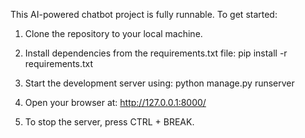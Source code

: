 This AI-powered chatbot project is fully runnable. To get started:

1. Clone the repository to your local machine.

2. Install dependencies from the requirements.txt file:
   pip install -r requirements.txt

3. Start the development server using:
   python manage.py runserver

4. Open your browser at: http://127.0.0.1:8000/

5. To stop the server, press CTRL + BREAK.
